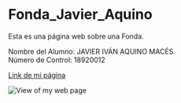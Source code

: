 # Fonda_Javier_Aquino
Esta es una página web sobre una Fonda.

Nombre del Alumno: JAVIER IVÁN AQUINO MACÉS 
<br/>
Número de Control: 18920012

[Link de mi página](https://fonda-la-capilla.web.app)

![View of my web page](https://user-images.githubusercontent.com/91381224/138826330-4a4d0981-8966-4ed5-8819-0391addce0f3.png)
